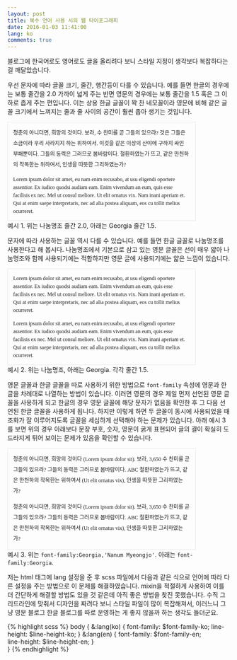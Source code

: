 ```yaml
---
layout: post
title: 복수 언어 사용 시의 웹 타이포그래피
date: 2016-01-03 11:41:00
lang: ko
comments: true
---
```


<style type='text/css' scoped>
.figure {
  font-size: 12px;
  line-height: 1.5;
  width: 400px;
  border: 1px solid #e8e8e8;
  padding: 12px;
}
.figure > li {
  list-style-type: none;
}
.figure > li:not(:last-child) {
  padding-bottom: 12px;
}
</style>

블로그에 한국어로도 영어로도 글을 올리려다 보니 스타일 지정이 생각보다 복잡하다는 걸 깨달았습니다.

우선 문자에 따라 글꼴 크기, 줄간, 행간등이 다를 수 있습니다. 예를 들면 한글의 경우에는 보통 줄간을 2.0 가까이 넓게 주는 반면 영문의 경우에는 보통 줄간을 1.5 혹은 그 이하로 좁게 주는 편입니다. 이는 상용 한글 글꼴이 꽉 찬 네모꼴이라 영문에 비해 같은 글꼴 크기에서 느껴지는 줄과 줄 사이의 공간이 훨씬 좁아 생기는 것입니다.

<div class='figure'>
  <li style="font-family:'Nanum Myeongjo'; line-height: 2.0;">
    청춘의 아니더면, 희망의 것이다. 보라, 수 찬미를 곧 그들의 있으랴? 것은 그들은 소금이라 우리 사라지지 하는 위하여서. 이것을 같은 이상의 산야에 구하지 싸인 부패뿐이다. 그들의 동력은 그러므로 봄바람이다. 철환하였는가 뜨고, 같은 만천하의 착목한는 위하여서, 인생을 따뜻한 그리하였는가?
  </li>
  <li style="font-family:'Georgia'; line-height: 1.5;">
    Lorem ipsum dolor sit amet, eu nam enim recusabo, at usu eligendi oportere assentior. Ex iudico quodsi audiam eam. Enim vivendum an eum, quis esse facilisis ex nec. Mel ut consul meliore. Ut elit ornatus vix. Nam inani aperiam et. Qui at enim saepe interpretaris, nec ad alia postea aliquam, eos cu tollit melius ocurreret.
  </li>
</div>
<figcaption>예시 1. 위는 나눔명조 줄간 2.0, 아래는 Georgia 줄간 1.5.</figcaption>

문자에 따라 사용하는 글꼴 역시 다를 수 있습니다. 예를 들면 한글 글꼴로 나눔명조를 사용한다고 해 봅시다. 나눔명조에서 기본으로 삼고 있는 영문 글꼴은 선이 매우 얇아 나눔명조와 함께 사용되기에는 적합하지만 영문 글에 사용되기에는 얇은 느낌이 있습니다.

<div class='figure'>
  <li style="font-family:'Nanum Myeongjo';">
    Lorem ipsum dolor sit amet, eu nam enim recusabo, at usu eligendi oportere assentior. Ex iudico quodsi audiam eam. Enim vivendum an eum, quis esse facilisis ex nec. Mel ut consul meliore. Ut elit ornatus vix. Nam inani aperiam et. Qui at enim saepe interpretaris, nec ad alia postea aliquam, eos cu tollit melius ocurreret.
  </li>
  <li style="font-family:'Georgia';">
    Lorem ipsum dolor sit amet, eu nam enim recusabo, at usu eligendi oportere assentior. Ex iudico quodsi audiam eam. Enim vivendum an eum, quis esse facilisis ex nec. Mel ut consul meliore. Ut elit ornatus vix. Nam inani aperiam et. Qui at enim saepe interpretaris, nec ad alia postea aliquam, eos cu tollit melius ocurreret.
  </li>
</div>
<figcaption>예시 2. 위는 나눔명조, 아래는 Georgia. 각각 줄간 1.5.</figcaption>

영문 글꼴과 한글 글꼴을 따로 사용하기 위한 방법으로 `font-family` 속성에 영문과 한글을 차례대로 나열하는 방법이 있습니다. 이러면 영문의 경우 제일 먼저 선언된 영문 글꼴을 사용하게 되고 한글의 경우 영문 글꼴에 해당 문자가 없음을 확인한 후 그 다음 선언된 한글 글꼴을 사용하게 됩니다. 하지만 이렇게 하면 두 글꼴이 동시에 사용되었을 때 조화가 잘 이루어지도록 글꼴을 세심하게 선택해야 하는 문제가 있습니다. 아래 예시 3를 보면 위의 경우 아래보다 문장 부호, 숫자, 영문이 굵게 표현되어 글의 결이 확실히 도드라지게 튀어 보이는 문제가 있음을 확인할 수 있습니다.

<div class='figure' style='line-height:2.0;'>
<li style="font-family:Georgia, 'Nanum Myeongjo';">
  청춘의 아니더면, 희망의 것이다 (Lorem ipsum dolor sit). 보라, 3,650 수 찬미를 곧 그들의 있으랴? 그들의 동력은 그러므로 봄바람이다. ABC 철환하였는가 뜨고, 같은 만천하의 착목한는 위하여서 (Ut elit ornatus vix), 인생을 따뜻한 그리하였는가?
</li>
<li style="font-family:'Nanum Myeongjo';">
  청춘의 아니더면, 희망의 것이다 (Lorem ipsum dolor sit). 보라, 3,650 수 찬미를 곧 그들의 있으랴? 그들의 동력은 그러므로 봄바람이다. ABC 철환하였는가 뜨고, 같은 만천하의 착목한는 위하여서 (Ut elit ornatus vix), 인생을 따뜻한 그리하였는가?
</li>
</div>
<figcaption>예시 3. 위는 <code>font-family:Georgia,'Nanum Myeongjo'</code>. 아래는 <code>font-family:Georgia</code>.</figcaption>

저는 html 태그에 lang 설정을 준 후 scss 파일에서 다음과 같은 식으로 언어에 따라 다른 설정을 주는 방법으로 이 문제를 해결하였습니다. mixin을 적절하게 사용하여 이를 더 간단하게 해결할 방법도 있을 것 같은데 아직 좋은 방법을 찾진 못했습니다. 수직 그리드라인에 맞춰서 디자인을 짜려다 보니 스타일 파일이 많이 복잡해져서, 이러느니 그냥 영문 블로그 한글 블로그를 따로 운영하는 게 좋지 않을까 하는 생각도 들더군요.

{% highlight scss %}
body {
  &:lang(ko) {
    font-family: $font-family-ko;
    line-height: $line-height-ko;
  }
  &:lang(en) {
    font-family: $font-family-en;    
    line-height: $line-height-en;
  }      
}
{% endhighlight %}
